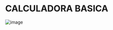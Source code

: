 # CALCULADORA BASICA
![image](https://user-images.githubusercontent.com/98365606/173960829-77410356-2270-4ba4-a256-ab58293ff58f.png)
